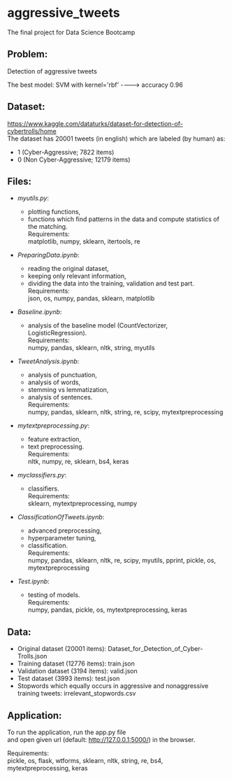 # aggressive_tweets
The final project for Data Science Bootcamp

## Problem:<br/>
Detection of aggressive tweets

The best model: SVM with kernel='rbf' ----> accuracy 0.96

## Dataset:<br/>
https://www.kaggle.com/dataturks/dataset-for-detection-of-cybertrolls/home<br/>
The dataset has 20001 tweets (in english) which are labeled (by human) as:
- 1 (Cyber-Aggressive; 7822 items)
- 0 (Non Cyber-Aggressive; 12179 items)

## Files:
* _myutils.py_:
  - plotting functions,
  - functions which find patterns in the data and compute statistics of the matching.<br/>
  Requirements:<br/>
    matplotlib, numpy, sklearn, itertools, re

* _PreparingData.ipynb_:
  - reading the original dataset,
  - keeping only relevant information,
  - dividing the data into the training, validation and test part.<br/>
  Requirements:<br/>
    json, os, numpy, pandas, sklearn, matplotlib

* _Baseline.ipynb_:
  - analysis of the baseline model (CountVectorizer, LogisticRegression).<br/>
  Requirements:<br/>
    numpy, pandas, sklearn, nltk, string, myutils

* _TweetAnalysis.ipynb_:
  - analysis of punctuation,
  - analysis of words,
  - stemming vs lemmatization,
  - analysis of sentences.<br/>
  Requirements:<br/>
    numpy, pandas, sklearn, nltk, string, re, scipy, mytextpreprocessing

* _mytextpreprocessing.py_:
  - feature extraction,
  - text preprocessing.<br/>
  Requirements:<br/>
    nltk, numpy, re, sklearn, bs4, keras

* _myclassifiers.py_:
  - classifiers.<br/>
  Requirements:<br/>
    sklearn, mytextpreprocessing, numpy

* _ClassificationOfTweets.ipynb_:
  - advanced preprocessing,
  - hyperparameter tuning,
  - classification.<br/>
  Requirements:<br/>
    numpy, pandas, sklearn, nltk, re, scipy, myutils, pprint, pickle, os, mytextpreprocessing

* _Test.ipynb_:
  - testing of models.<br/>
  Requirements:<br/>
    numpy, pandas, pickle, os, mytextpreprocessing, keras

## Data:<br/>
* Original dataset (20001 items): Dataset_for_Detection_of_Cyber-Trolls.json
* Training dataset (12776 items): train.json
* Validation dataset (3194 items): valid.json
* Test dataset (3993 items): test.json
* Stopwords which equally occurs in aggressive and nonaggressive training tweets: irrelevant_stopwords.csv

## Application:<br/>
To run the application, run the app.py file<br/>
and open given url (default: http://127.0.0.1:5000/) in the browser.

Requirements:<br/>
    pickle, os, flask, wtforms, sklearn, nltk, string, re, bs4, mytextpreprocessing, keras